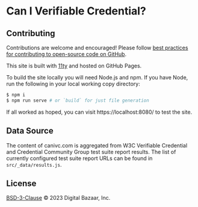 # Can I Verifiable Credential?

## Contributing
Contributions are welcome and encouraged!  Please follow [best practices for contributing to open-source code on GitHub](https://docs.github.com/en/get-started/exploring-projects-on-github/finding-ways-to-contribute-to-open-source-on-github).

This site is built with [11ty](https://11ty.dev/) and hosted on GitHub Pages.

To build the site locally you will need Node.js and npm. If you have Node, run
the following in your local working copy directory:
```sh
$ npm i
$ npm run serve # or `build` for just file generation
```

If all worked as hoped, you can visit https://localhost:8080/ to test the site.

## Data Source

The content of canivc.com is aggregated from W3C Verifiable Credential and
Credential Community Group test suite report results. The list of currently
configured test suite report URLs can be found in `src/_data/results.js`.

## License
[BSD-3-Clause](LICENSE.md) © 2023 Digital Bazaar, Inc.
